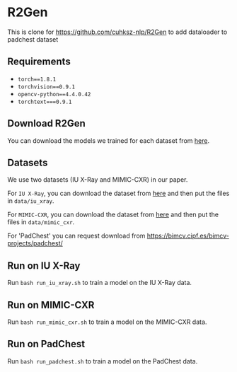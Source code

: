 # R2Gen
This is clone for https://github.com/cuhksz-nlp/R2Gen to add dataloader to padchest dataset

## Requirements

- `torch==1.8.1`
- `torchvision==0.9.1`
- `opencv-python==4.4.0.42`
- `torchtext===0.9.1`


## Download R2Gen
You can download the models we trained for each dataset from [here](https://github.com/cuhksz-nlp/R2Gen/blob/main/data/r2gen.md).

## Datasets
We use two datasets (IU X-Ray and MIMIC-CXR) in our paper.

For `IU X-Ray`, you can download the dataset from [here](https://drive.google.com/file/d/1c0BXEuDy8Cmm2jfN0YYGkQxFZd2ZIoLg/view?usp=sharing) and then put the files in `data/iu_xray`.

For `MIMIC-CXR`, you can download the dataset from [here](https://drive.google.com/file/d/1DS6NYirOXQf8qYieSVMvqNwuOlgAbM_E/view?usp=sharing) and then put the files in `data/mimic_cxr`.

For 'PadChest' you can request download from https://bimcv.cipf.es/bimcv-projects/padchest/

## Run on IU X-Ray

Run `bash run_iu_xray.sh` to train a model on the IU X-Ray data.

## Run on MIMIC-CXR

Run `bash run_mimic_cxr.sh` to train a model on the MIMIC-CXR data.

## Run on PadChest

Run `bash run_padchest.sh` to train a model on the PadChest data.
